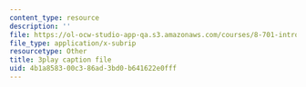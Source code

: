 ```yaml
---
content_type: resource
description: ''
file: https://ol-ocw-studio-app-qa.s3.amazonaws.com/courses/8-701-introduction-to-nuclear-and-particle-physics-fall-2020/4b1a858300c386ad3bd0b641622e0fff_tnxXcxiJnho.srt
file_type: application/x-subrip
resourcetype: Other
title: 3play caption file
uid: 4b1a8583-00c3-86ad-3bd0-b641622e0fff
---
```

